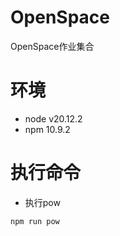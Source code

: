 <!--
 * @Author: leelongxi leelongxi@foxmail.com
 * @Date: 2024-10-09 20:17:42
 * @LastEditors: leelongxi leelongxi@foxmail.com
 * @LastEditTime: 2024-10-09 20:58:35
 * @FilePath: /OpenSpace/README.md
 * @Description: 这是默认设置,请设置`customMade`, 打开koroFileHeader查看配置 进行设置: https://github.com/OBKoro1/koro1FileHeader/wiki/%E9%85%8D%E7%BD%AE
-->
# OpenSpace
OpenSpace作业集合

# 环境
- node v20.12.2
- npm 10.9.2

# 执行命令
- 执行pow
```bash
npm run pow
```
